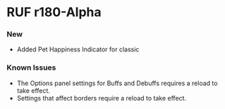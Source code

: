 # RUF r180-Alpha
### New
* Added Pet Happiness Indicator for classic

### Known Issues
* The Options panel settings for Buffs and Debuffs requires a reload to take effect.
* Settings that affect borders require a reload to take effect.